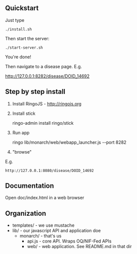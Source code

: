 ## Quickstart

Just type

    ./install.sh

Then start the server:

    ./start-server.sh

You're done!

Then navigate to a disease page. E.g.

http://127.0.0.1:8282/disease/DOID_14692

## Step by step install

1. Install RingoJS - http://ringojs.org

2. Install stick

    ringo-admin install ringo/stick

3. Run app

    ringo lib/monarch/web/webapp_launcher.js --port 8282

4. "browse"

E.g.

    http://127.0.0.1:8080/disease/DOID_14692

## Documentation

Open doc/index.html in a web browser

## Organization

 * templates/           - we use mustache
 * lib/                 - our javascript API and application doe
     * monarch/         - that's us
         * api.js       - core API. Wraps OQ/NIF-Fed APIs
         * web/         - web application. See README.md in that dir

